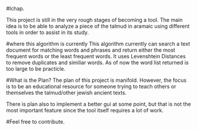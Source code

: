 #Ichap.

This project is still in the very rough stages of becoming a tool. The main idea is to be able to analyze a piece of the talmud in aramaic using different tools in order to assist in its study.

#where this algorithm is currently
This algorithm currently can search a text document for matching words and phrases and return either the most frequent words or the least frequent words. It uses Levenshtein Distances to remove duplicates and similiar words. As of now the word list returned is too large to be practicle.

#What is the Plan?
The plan of this project is manifold. However, the focus is to be an educational resource for someone trying to teach others or themselves the talmud/other jewish ancient texts. 

There is plan also to implement a better gui at some point, but that is not the most important feature since the tool itself requires a lot of work.

#Feel free to contribute.
